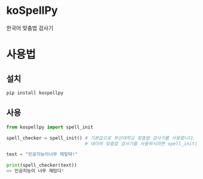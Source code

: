# koSpellPy

한국어 맞춤법 검사기

# 사용법

## 설치

```
pip install kospellpy
```

## 사용

```python
from kospellpy import spell_init

spell_checker = spell_init() # 기본값으로 부산대학교 맞춤법 검사기를 사용합니다.
                             # 네이버 맞춤법 검사기를 사용하시려면 spell_init('naver') 를 사용하세요

text = "인공지능이너무 재밓따!"

print(spell_checker(text))
>> 인공지능이 너무 재밌다!
```
